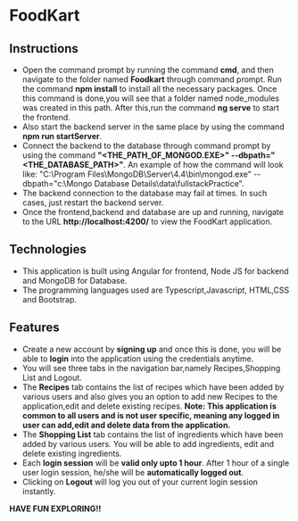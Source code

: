 # FoodKart

## **Instructions**

* Open the command prompt by running the command **cmd**, and then navigate to the folder named **Foodkart** through command prompt. Run the command **npm install** to install all the necessary packages. Once this command is done,you will see that a folder named node_modules was created in this path. After this,run the command **ng serve** to start the frontend.
* Also start the backend server in the same place by using the command **npm run startServer**.
* Connect the backend to the database through command prompt by using the command **"<THE_PATH_OF_MONGOD.EXE>" --dbpath="<THE_DATABASE_PATH>"**. An example of how the command will look like: "C:\Program Files\MongoDB\Server\4.4\bin\mongod.exe" --dbpath="c:\Mongo Database Details\data\fullstackPractice".
* The backend connection to the database may fail at times. In such cases, just restart the backend server.
* Once the frontend,backend and database are up and running, navigate to the URL **http://localhost:4200/** to view the FoodKart application.

## **Technologies**

* This application is built using Angular for frontend, Node JS for backend and MongoDB for Database. 
* The programming languages used are Typescript,Javascript, HTML,CSS and Bootstrap.

## **Features**

* Create a new account by **signing up** and once this is done, you will be able to **login** into the application using the credentials anytime.
* You will see three tabs in the navigation bar,namely Recipes,Shopping List and Logout.
* The **Recipes** tab contains the list of recipes which have been added by various users and also gives you an option to add new Recipes to the application,edit and delete existing recipes. **Note: This application is common to all users and is not user specific, meaning any logged in user can add,edit and delete data from the application.**
* The **Shopping List** tab contains the list of ingredients which have been added by various users. You will be able to add ingredients, edit and delete existing ingredients.
* Each **login session** will be **valid only upto 1 hour**. After 1 hour of a single user login session, he/she will be **automatically logged out**.
* Clicking on **Logout** will log you out of your current login session instantly.

**HAVE FUN EXPLORING!!**
